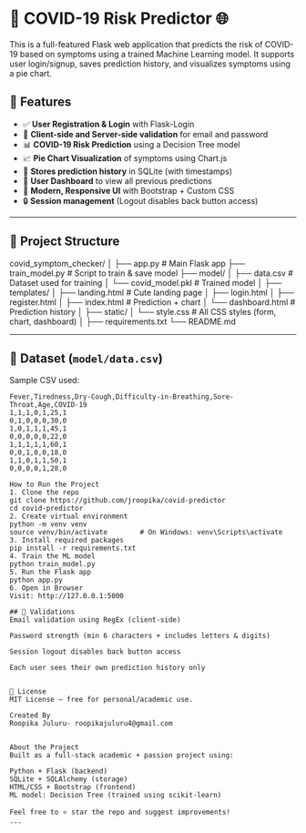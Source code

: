 # 🦠 COVID-19 Risk Predictor 🌐

This is a full-featured Flask web application that predicts the risk of COVID-19 based on symptoms using a trained Machine Learning model. It supports user login/signup, saves prediction history, and visualizes symptoms using a pie chart.

## 🔧 Features

- ✅ **User Registration & Login** with Flask-Login
- 🔐 **Client-side and Server-side validation** for email and password
- 📊 **COVID-19 Risk Prediction** using a Decision Tree model
- 📈 **Pie Chart Visualization** of symptoms using Chart.js
- 📁 **Stores prediction history** in SQLite (with timestamps)
- 👤 **User Dashboard** to view all previous predictions
- 🎨 **Modern, Responsive UI** with Bootstrap + Custom CSS
- 🔒 **Session management** (Logout disables back button access)

---

## 📂 Project Structure
covid_symptom_checker/
│
├── app.py # Main Flask app
├── train_model.py # Script to train & save model
├── model/
│ ├── data.csv # Dataset used for training
│ └── covid_model.pkl # Trained model
│
├── templates/
│ ├── landing.html # Cute landing page
│ ├── login.html
│ ├── register.html
│ ├── index.html # Prediction + chart
│ └── dashboard.html # Prediction history
│
├── static/
│ └── style.css # All CSS styles (form, chart, dashboard)
│
├── requirements.txt
└── README.md

---

## 💾 Dataset (`model/data.csv`)

Sample CSV used:
```csv
Fever,Tiredness,Dry-Cough,Difficulty-in-Breathing,Sore-Throat,Age,COVID-19
1,1,1,0,1,25,1
0,1,0,0,0,30,0
1,0,1,1,1,45,1
0,0,0,0,0,22,0
1,1,1,1,1,60,1
0,0,1,0,0,18,0
1,1,0,1,1,50,1
0,0,0,0,1,28,0

How to Run the Project
1. Clone the repo
git clone https://github.com/jroopika/covid-predictor
cd covid-predictor
2. Create virtual environment
python -m venv venv
source venv/bin/activate        # On Windows: venv\Scripts\activate
3. Install required packages
pip install -r requirements.txt
4. Train the ML model
python train_model.py
5. Run the Flask app
python app.py
6. Open in Browser
Visit: http://127.0.0.1:5000

## 🔐 Validations
Email validation using RegEx (client-side)

Password strength (min 6 characters + includes letters & digits)

Session logout disables back button access

Each user sees their own prediction history only


📜 License
MIT License – free for personal/academic use.

Created By
Roopika Juluru- roopikajuluru4@gmail.com


About the Project
Built as a full-stack academic + passion project using:

Python + Flask (backend)
SQLite + SQLAlchemy (storage)
HTML/CSS + Bootstrap (frontend)
ML model: Decision Tree (trained using scikit-learn)

Feel free to ⭐ star the repo and suggest improvements!
---



